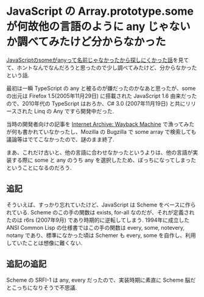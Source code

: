 # JavaScript の Array.prototype.some が何故他の言語のように any じゃないか調べてみたけど分からなかった

[JavaScriptのsomeがanyって名前じゃなかったから探しにくかった話](https://qiita.com/RyotaMurohoshi/items/4ca8e8cb566bbc2a23ae)を見てて、ホントなんでなんだろうと思ったので少し調べてみたけど、分からなかったという話.

最初は一瞬 TypeScript の any と被るのが嫌だったのかなあと思ったが、some の出元は Firefox 1.5(2005年11月29日) に搭載された JavaScript 1.6 由来だったので、2010年代の TypeScript はおろか、C# 3.0 (2007年11月19日) と共にリリースされた Linq の Any ですら開発中だった.

当時の開発者向けの記事を [Internet Archive: Wayback Machine](https://archive.org/web/) で漁ってみたが何も書かれていなかったし、Mozilla の Bugzilla で some array で検索しても議論等はでてこなかったので、謎のまま終了.

まあ、これだけ古いと、他の言語に合わせなかったというよりは、他の言語が実装する際に some と any のうち any を選択したため、ぼっちになってしまったということになるのだろう.

## 追記

そういえば、すっかり忘れていたけど、JavaScript は Scheme をベースに作られている. Scheme のこの手の関数は exists, for-all なのだが、それが定義されたのは r6rs (2007年9月) であり時期的に逆転してしまう. 1994年に成立した ANSI Common Lisp の仕様書ではこの手の関数は every, some, notevery, notany であり、標準になかった頃は Schemer も every, some を自作し、利用していたことは想像に難くない.

## 追記の追記

Scheme の SRFI-1 は any, every だったので、実装時期に素直に Scheme 脳だとこっちになりそうで不思議.

